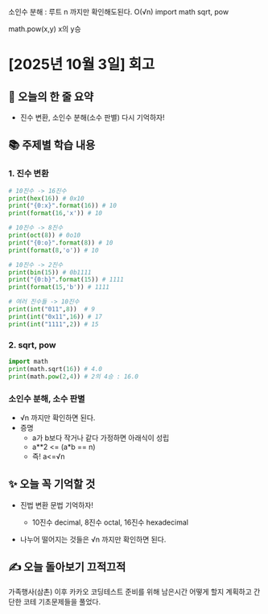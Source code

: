 소인수 분해 : 루트 n 까지만 확인해도된다. O(√n)
import math
sqrt, pow

math.pow(x,y) x의 y승


# [2025년 10월 3일] 회고 
## 📝 오늘의 한 줄 요약
- 진수 변환, 소인수 분해(소수 판별) 다시 기억하자! 

## 📚 주제별 학습 내용 

### 1. 진수 변환

```python
# 10진수 -> 16진수 
print(hex(16)) # 0x10
print("{0:x}".format(16)) # 10
print(format(16,'x')) # 10

# 10진수 -> 8진수
print(oct(8)) # 0o10
print("{0:o}".format(8)) # 10
print(format(8,'o')) # 10

# 10진수 -> 2진수
print(bin(15)) # 0b1111
print("{0:b}".format(15)) # 1111
print(format(15,'b')) # 1111

# 여러 진수들 -> 10진수
print(int("011",8))  # 9
print(int("0x11",16)) # 17
print(int("1111",2)) # 15
```

### 2. sqrt, pow
```python
import math
print(math.sqrt(16)) # 4.0
print(math.pow(2,4)) # 2의 4승 : 16.0
```

### 소인수 분해, 소수 판별
- √n 까지만 확인하면 된다. 
- 증명
    - a가 b보다 작거나 같다 가정하면 아래식이 성립
    - a**2 <= (a*b == n) 
    - 즉! a<=√n 

## ✨ 오늘 꼭 기억할 것
- 진법 변환 문법 기억하자! 
    - 10진수 decimal, 8진수 octal, 16진수 hexadecimal 

- 나누어 떨어지는 것들은 √n 까지만 확인하면 된다. 

## ✍️ 오늘 돌아보기 끄적끄적
가족행사(삼촌) 이후 카카오 코딩테스트 준비를 위해 남은시간 어떻게 할지 계획하고 간단한 코테 기초문제들을 풀었다. 